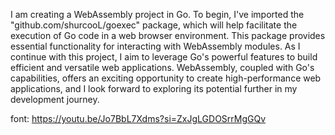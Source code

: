 I am creating a WebAssembly project in Go. To begin, I've imported the "github.com/shurcooL/goexec" package, which will help facilitate the execution of Go code in a web browser environment. This package provides essential functionality for interacting with WebAssembly modules. As I continue with this project, I aim to leverage Go's powerful features to build efficient and versatile web applications. WebAssembly, coupled with Go's capabilities, offers an exciting opportunity to create high-performance web applications, and I look forward to exploring its potential further in my development journey.



font: https://youtu.be/Jo7BbL7Xdms?si=ZxJgLGDOSrrMgGQv


